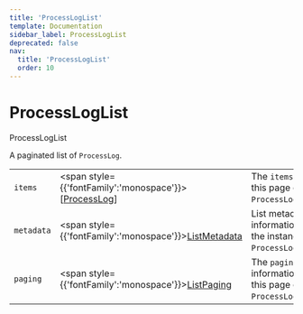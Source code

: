 ```yaml
---
title: 'ProcessLogList'
template: Documentation
sidebar_label: ProcessLogList
deprecated: false
nav:
  title: 'ProcessLogList'
  order: 10
---
```


# ProcessLogList

<div style={{'fontFamily':'monospace'}}><span style={{'fontSize':'1.5rem','fontWeight':500}}>ProcessLogList</span></div>



A paginated list of `ProcessLog`.

| | | |
| -- | -- | -- |
| `items` | <span style={{'fontFamily':'monospace'}}>[<a href="/guardrails/docs/reference/graphql/object/ProcessLog">ProcessLog</a>]</span> | The `items` for this page of `ProcessLogList`. |
| `metadata` | <span style={{'fontFamily':'monospace'}}><a href="/guardrails/docs/reference/graphql/object/ListMetadata">ListMetadata</a></span> | List metadata information for the instance of `ProcessLogList`. |
| `paging` | <span style={{'fontFamily':'monospace'}}><a href="/guardrails/docs/reference/graphql/object/ListPaging">ListPaging</a></span> | The `paging` information for this page of `ProcessLogList`. |